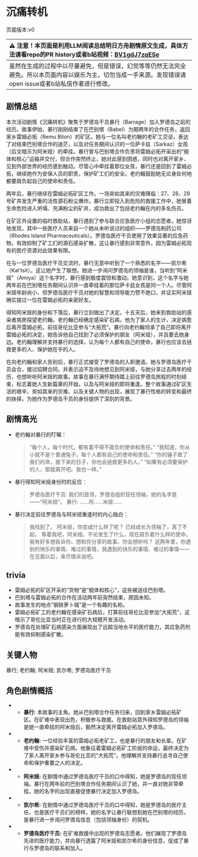 # 沉痛转机
页面版本:v0
 

| :warning: 注意！本页面是利用LLM阅读总结明日方舟剧情原文生成，具体方法请看repo的PR history或者b站视频：[BV1gdJ7zqESe](https://www.bilibili.com/video/BV1gdJ7zqESe/)         |
|:----------------------------|
| 虽然在生成的过程中以尽量避免，但是错误，幻觉等等仍然无法完全避免。所以本页面内容以娱乐为主，切勿当成一手来源。发现错误请open issue或者b站私信作者进行修改。|



## 剧情总结
本次活动剧情《沉痛转机》聚焦于罗德岛干员暴行（Barrage）加入罗德岛之前的经历。故事伊始，暴行刚刚结束了在巴别塔（Babel）为期两年的合作任务，返回家乡雷姆必拓（Remu Biton）的矿区。她与一位名叫老约翰的老矿工交谈，表达了对结束巴别塔合作的迷茫，以及对任务期间认识的一位萨卡兹（Sarkaz）女孩（后文暗示为阿米娅）的牵挂。暴行曾与巴别塔合作负责将雷姆必拓开采出的“舰体和核心”运输并交付，但合作突然终止，她对此感到困惑，同时也对离开家乡、见到外部世界的经历感到触动。尽管心中牵挂着那位女孩，暴行还是回到了雷姆必拓，继续她作为安保人员的职责，保护矿工们的安全。老约翰鼓励她无论身处何地都要肩负起自己的使命和责任。

两年后，暴行继续在雷姆必拓矿区工作。一场突如其来的灾难降临：27、28、29号矿井发生严重的活性源石粉尘爆炸。暴行立即投入到危险的救援工作中，她冒着生命危险进入坍塌、充满粉尘的矿井，成功救出了包括老约翰在内的多名伤员。

在矿区外设置的临时救助站，暴行遇到了参与联合应急医疗小组的志愿者。她惊讶地发现，其中一些医疗人员来自一个她从未听说过的组织——罗德岛制药公司（Rhodes Island Pharmaceuticals）。罗德岛医疗干员使用了效果显著的应急药物，有效抑制了矿工们的源石感染扩散，这让暴行感到非常意外，因为雷姆必拓现有的医疗资源对此效果有限。

在与一位罗德岛医疗干员交流时，暴行无意中听到了一个熟悉的名字——凯尔希（Kal'tsit）。这让她产生了联想。她进一步询问罗德岛的领袖是谁，当听到“阿米娅”（Amiya）这个名字时，暴行感到极度震惊和激动。她意识到，这个名字与她两年前在巴别塔任务期间认识并一直牵挂着的那位萨卡兹女孩是同一个人。尽管阿米娅年龄尚小，但罗德岛医疗干员对她的智慧和领导能力赞不绝口，并证实阿米娅确实提过一位在雷姆必拓的亲密好友。

得知阿米娅的身份和下落后，暴行立刻做出了决定。十五天后，她来到救助站的感染者病房探望老约翰。老约翰已经确定感染矿石病，他为了家人的生计，决定病愈后离开雷姆必拓，前往哥伦比亚参与“大拓荒”。暴行向老约翰坦承了自己即将离开雷姆必拓的决定，她告诉他自己找到了必须保护的朋友（阿米娅），并且要去她身边。老约翰理解并支持暴行的选择，认为每个人都有自己的使命，暴行也应该去拯救更多的人、保护她在乎的人。

在向老约翰和家人告别后，暴行正式接受了罗德岛的入职邀请。她与罗德岛医疗干员会合，接过招聘合同，并表示迫不及待地想见到阿米娅，与她分享过去两年的经历，也想听听阿米娅的故事。故事在暴行满怀期待踏上前往罗德岛旅程的时刻结束，标志着她人生新篇章的开始，以及与阿米娅的即将重逢。整个故事通过矿区生活的艰辛、突如其来的灾难、以及关键人物的出现，展现了暴行性格的转变和最终的抉择，为她作为罗德岛干员的身份提供了深刻的背景。
## 剧情高光
-   老约翰对暴行的叮嘱：
    > “每个人，每个时代，都有着不得不肩负的使命和责任。”
    > “我知道，你从小就不是个普通兔子。每个人都有自己的使命和责任。”
    > “你的锤子救了我们的命，接下来的日子，你也会拯救更多的人。”
    > “如果有必须要保护的人，那就离开吧。我也一样。”
-   暴行得知阿米娅身份时的反应：
    > 罗德岛医疗干员: 我们的首领，罗德岛组织现任领袖，她的名字是——“阿米娅”。
    > 暴行: ......阿......米娅......
-   暴行决定前往罗德岛与阿米娅重逢时的内心独白：
    > 我找到了。
    > 阿米娅，你变成什么样了呢？
    > 已经成长为领袖了，真了不起。
    > 等着我吧，阿米娅。不论发生了什么，现在肩负着什么样的使命。
    > 我有好多想告诉你、想和你分享的故事。你会想听吗？
    > 这两年里，你遇到的快乐的事情、难过的事情，我遇到的快乐的事情、难过的事情——
    > 在见面以后，来尽情诉说吧。
## trivia
-   雷姆必拓的矿区开采的“货物”是“舰体和核心”，这些被送往巴别塔。
-   巴别塔与雷姆必拓的合作在活动两年前突然结束，原因未知。
-   故事发生的地点“钢铁萝卜城”是一个有趣的名称。
-   雷姆必拓矿工的老约翰在感染矿石病后，打算前往哥伦比亚参加“大拓荒”，这暗示了哥伦比亚当时正在进行的大规模开发活动。
-   罗德岛在处理矿石病感染方面展现出了远超当地水平的医疗能力，其应急药剂能有效抑制感染扩散。
## 关键人物
暴行; 老约翰; 阿米娅; 凯尔希; 罗德岛医疗干员
## 角色剧情概括
-   -   **暴行:** 本故事的主角。她从巴别塔合作任务归来，回到家乡雷姆必拓矿区。在矿难中表现出色，积极参与救援。在救助站意外得知罗德岛的领袖是她一直牵挂的阿米娅后，毅然决定离开雷姆必拓加入罗德岛。
-   -   **老约翰:** 一位经验丰富的雷姆必拓老矿工，也是暴行的朋友和长辈。在矿难中受伤并感染矿石病。他象征着雷姆必拓矿工阶层的命运，最终决定为了家人离开家乡参与哥伦比亚的“大拓荒”。他理解并支持暴行追寻自己使命和保护重要之人的决定。
-   -   **阿米娅:** 在剧情中通过罗德岛医疗干员的口中得知，她是罗德岛的现任领袖。暴行在两年前的巴别塔合作任务期间认识了她，并一直对她非常牵挂。她的名字的出现直接促使暴行决定加入罗德岛。
-   -   **凯尔希:** 在剧情中通过罗德岛医疗干员的口中得知，她是罗德岛的医疗主任，也是医疗干员们的榜样。她的名字让暴行联想到她在巴别塔的经历，是暴行进一步询问罗德岛信息（包括领袖身份）的契机。
-   -   **罗德岛医疗干员:** 在矿难救援中出现的罗德岛志愿者。他们展现了罗德岛先进的医疗能力，并向暴行透露了阿米娅和凯尔希的身份信息，促成了暴行与罗德岛的联系和加入。
